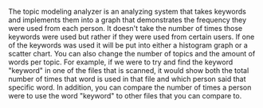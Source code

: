 The topic modeling analyzer is an analyzing system that takes keywords and implements them into a graph that demonstrates the frequency they were used from each person. It doesn't take the number of times those keywords were used but rather if they were used from certain users. If one of the keywords was used it will be put into either a histogram graph or a scatter chart. You can also change the number of topics and the amount of words per topic. For example, if we were to try and find the keyword "keyword" in one of the files that is scanned, it would show both the total number of times that word is used in that file and which person said that specific word. In addition, you can compare the number of times a person were to use the word "keyword" to other files that you can compare to.
